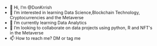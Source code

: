- 👋 Hi, I’m @DonKrrish
- 👀 I’m interested in learning Data Science,Blockchain Technology, Cryptocurrencies and the Metaverse
- 🌱 I’m currently learning Data Analytics
- 💞️ I’m looking to collaborate on data projects using python, R and NFT's in the Metaverse
- 📫 How to reach me? DM or tag me

<!---
DonKrrish/DonKrrish is a ✨ special ✨ repository because its `README.md` (this file) appears on your GitHub profile.
You can click the Preview link to take a look at your changes.
--->
